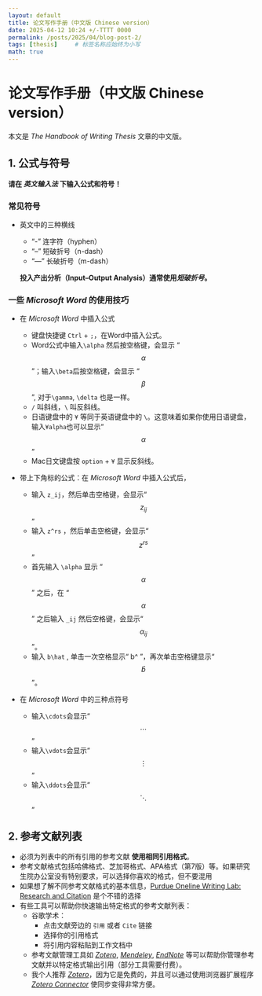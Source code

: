 ```yaml
---
layout: default
title: 论文写作手册（中文版 Chinese version）
date: 2025-04-12 10:24 +/-TTTT 0000
permalink: /posts/2025/04/blog-post-2/
tags: [thesis]     # 标签名称应始终为小写
math: true
---
```

# 论文写作手册（中文版 Chinese version）

本文是 *The Handbook of Writing Thesis* 文章的中文版。

## 1. 公式与符号

**请在 *英文输入法* 下输入公式和符号！**

### 常见符号
- 英文中的三种横线
  - “-”  连字符（hyphen）
  - “–”  短破折号（n-dash）
  - “—”  长破折号（m-dash）
  
  **投入产出分析（Input–Output Analysis）通常使用*短破折号*。**

### 一些 *Microsoft Word* 的使用技巧
- 在 *Microsoft Word* 中插入公式
  - 键盘快捷键 `Ctrl` + `;`，在Word中插入公式。
  - Word公式中输入`\alpha` 然后按空格键，会显示 “$$\alpha$$”；输入`\beta`后按空格键，会显示 “$$\beta$$”, 对于`\gamma`, `\delta` 也是一样。
  - `/` 叫斜线，`\` 叫反斜线。
  - 日语键盘中的 `¥` 等同于英语键盘中的 `\`。这意味着如果你使用日语键盘，输入`¥alpha`也可以显示“$$\alpha$$”
  - Mac日文键盘按 `option` + `¥` 显示反斜线。 
  
  

- 带上下角标的公式：在 *Microsoft Word* 中插入公式后，
  - 输入 `z_ij`，然后单击空格键，会显示“$$z_{ij}$$”
  - 输入 `z^rs` ，然后单击空格键，会显示“$$z^{rs}$$”
  - 首先输入 `\alpha` 显示 “$$\alpha$$” 之后，在 “$$\alpha$$” 之后输入 `_ij` 然后空格键，会显示“$$\alpha_{ij}$$”。
  - 输入 `b\hat` , 单击一次空格显示“ b^ ”，再次单击空格键显示“ $$\hat{b}$$ ”。

- 在 *Microsoft Word* 中的三种点符号
  - 输入`\cdots`会显示“$$\cdots$$”
  - 输入`\vdots`会显示“$$\vdots$$”
  - 输入`\ddots`会显示“$$\ddots$$”

## 2. 参考文献列表

- 必须为列表中的所有引用的参考文献 **使用相同引用格式**。
- 参考文献格式包括哈佛格式、芝加哥格式、APA格式（第7版）等。如果研究生院办公室没有特别要求，可以选择你喜欢的格式，但不要混用
- 如果想了解不同参考文献格式的基本信息，[Purdue Oneline Writing Lab: Research and Citation](https://owl.purdue.edu/owl/research_and_citation/resources.html) 是个不错的选择
- 有些工具可以帮助你快速输出特定格式的参考文献列表：
  - 谷歌学术：
    - 点击文献旁边的 `引用` 或者 `Cite` 链接
    - 选择你的引用格式
    - 将引用内容粘贴到工作文档中
  - 参考文献管理工具如 *[Zotero](https://www.zotero.org/)*, *[Mendeley](https://www.mendeley.com/)*, *[EndNote](https://endnote.com/)* 等可以帮助你管理参考文献并以特定格式输出引用（部分工具需要付费）。
  - 我个人推荐 *[Zotero](https://www.zotero.org/)*，因为它是免费的，并且可以通过使用浏览器扩展程序 *[Zotero Connector](https://www.zotero.org/download/)* 使同步变得非常方便。
